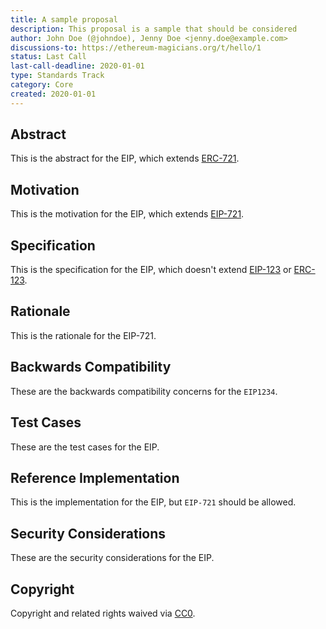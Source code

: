 ```yaml
---
title: A sample proposal
description: This proposal is a sample that should be considered
author: John Doe (@johndoe), Jenny Doe <jenny.doe@example.com>
discussions-to: https://ethereum-magicians.org/t/hello/1
status: Last Call
last-call-deadline: 2020-01-01
type: Standards Track
category: Core
created: 2020-01-01
---
```


## Abstract
This is the abstract for the EIP, which extends [ERC-721](./eip-721.md).

## Motivation
This is the motivation for the EIP, which extends [EIP-721](./eip-721.md).

## Specification
This is the specification for the EIP, which doesn't extend [EIP-123](./eip-123.md) or [ERC-123](./eip-123.md).

## Rationale
This is the rationale for the EIP-721.

## Backwards Compatibility
These are the backwards compatibility concerns for the `EIP1234`.

## Test Cases
These are the test cases for the EIP.

## Reference Implementation
This is the implementation for the EIP, but `EIP-721` should be allowed.

## Security Considerations
These are the security considerations for the EIP.

## Copyright
Copyright and related rights waived via [CC0](../LICENSE.md).
